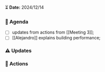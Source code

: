 ⏳ **Date:** 2024/12/14

### 📃 Agenda

- [ ] updates from actions from [[Meeting 3]];
- [ ]  [[Alejandro]] explains building performance;

### ⚠️  Updates


### 🚀 Actions

